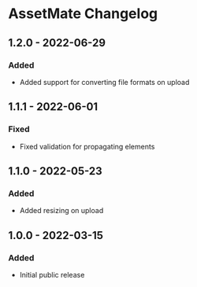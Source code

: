 # AssetMate Changelog

## 1.2.0 - 2022-06-29

### Added
- Added support for converting file formats on upload

## 1.1.1 - 2022-06-01

### Fixed
- Fixed validation for propagating elements

## 1.1.0 - 2022-05-23

### Added
- Added resizing on upload

## 1.0.0 - 2022-03-15

### Added
- Initial public release
